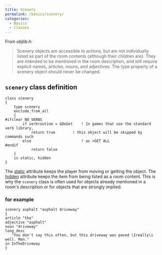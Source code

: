 ```yaml
---
title: Scenery
permalink: /basics/scenery/
categories: 
  - Basics
  - Classes
---
```


From *objlib.h*:

>Scenery objects are accessible to actions, but are not individually listed as part of the room contents (although their children are). They are intended to be mentioned in the room description, and still require explicit names, articles, nouns, and adjectives. The type property of a scenery object should never be changed.

## `scenery` class definition

    class scenery
    {
        type scenery
        exclude_from_all
        {
    #ifclear NO_VERBS
            if verbroutine = &DoGet    ! In games that use the standard verb library,
                return true        ! this object will be skipped by commands such
            else                       ! as >GET ALL
    #endif
                return false
        }
        is static, hidden
    }

The [static](/attributes/) attribute keeps the player from
moving or getting the object. The [hidden](/attributes/)
attribute keeps the item from being listed as a room content. This is
why the `scenery` class is often used for objects already mentioned in a
room's description or for objects that are strongly implied.

### for example

    scenery asphalt "asphalt driveway"
    {
    article "the"
    adjective "asphalt"
    noun "driveway"
    long_desc
       "You don't say this often, but this driveway was paved \Ireally\i well. Man."
    in InTheDriveway
    }
